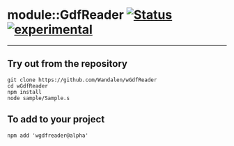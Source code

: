 
# module::GdfReader  [![Status](https://github.com/Wandalen/wGdfReader/workflows/publish/badge.svg)](https://github.com/Wandalen/wGdfReader/actions?query=workflow%3Apublish) [![experimental](https://img.shields.io/badge/stability-experimental-orange.svg)](https://github.com/emersion/stability-badges#experimental)

___

## Try out from the repository
```
git clone https://github.com/Wandalen/wGdfReader
cd wGdfReader
npm install
node sample/Sample.s
```

## To add to your project
```
npm add 'wgdfreader@alpha'
```




